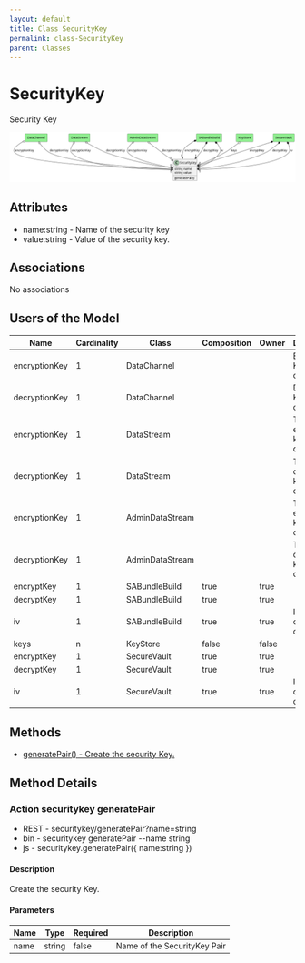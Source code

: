 ```yaml
---
layout: default
title: Class SecurityKey
permalink: class-SecurityKey
parent: Classes
---
```


# SecurityKey

Security Key

![Logical Diagram](./logical.png)

## Attributes

* name:string - Name of the security key
* value:string - Value of the security key.


## Associations

No associations



## Users of the Model

| Name | Cardinality | Class | Composition | Owner | Description |
| --- | --- | --- | --- | --- | --- |
| encryptionKey | 1 | DataChannel |  |  | Encryption Key for the channel |
| decryptionKey | 1 | DataChannel |  |  | Decryption Key for the channel |
| encryptionKey | 1 | DataStream |  |  | This is the encryption key for the data stream |
| decryptionKey | 1 | DataStream |  |  | This is the decryption key for the data stream |
| encryptionKey | 1 | AdminDataStream |  |  | This is the encryption key for the data stream |
| decryptionKey | 1 | AdminDataStream |  |  | This is the decryption key for the data stream |
| encryptKey | 1 | SABundleBuild | true | true |  |
| decryptKey | 1 | SABundleBuild | true | true |  |
| iv | 1 | SABundleBuild | true | true | Init Vector of the cipher |
| keys | n | KeyStore | false | false |  |
| encryptKey | 1 | SecureVault | true | true |  |
| decryptKey | 1 | SecureVault | true | true |  |
| iv | 1 | SecureVault | true | true | Init Vector of the cipher |





## Methods
* [generatePair() - Create the security Key.](#action-generatePair)


<h2>Method Details</h2>
    
### Action securitykey generatePair



* REST - securitykey/generatePair?name=string
* bin - securitykey generatePair --name string
* js - securitykey.generatePair({ name:string })

#### Description
Create the security Key.

#### Parameters

| Name | Type | Required | Description |
|---|---|---|---|
| name | string |false | Name of the SecurityKey Pair |





